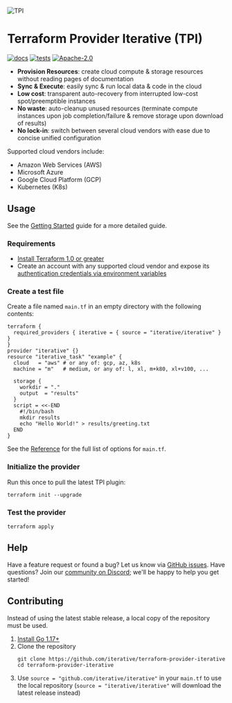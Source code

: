 ![TPI](https://static.iterative.ai/img/cml/banner-terraform.png)

# Terraform Provider Iterative (TPI)

[![docs](https://img.shields.io/badge/-docs-5c4ee5?logo=terraform)](https://registry.terraform.io/providers/iterative/iterative/latest/docs)
[![tests](https://img.shields.io/github/workflow/status/iterative/terraform-provider-iterative/Test?label=tests&logo=GitHub)](https://github.com/iterative/terraform-provider-iterative/actions/workflows/test.yml)
[![Apache-2.0](https://img.shields.io/badge/licence-Apache%202.0-blue)](https://github.com/iterative/terraform-provider-iterative/blob/master/LICENSE)

- **Provision Resources**: create cloud compute & storage resources without reading pages of documentation
- **Sync & Execute**: easily sync & run local data & code in the cloud
- **Low cost**: transparent auto-recovery from interrupted low-cost spot/preemptible instances
- **No waste**: auto-cleanup unused resources (terminate compute instances upon job completion/failure & remove storage upon download of results)
- **No lock-in**: switch between several cloud vendors with ease due to concise unified configuration

Supported cloud vendors include:

- Amazon Web Services (AWS)
- Microsoft Azure
- Google Cloud Platform (GCP)
- Kubernetes (K8s)

## Usage

See the [Getting Started](https://registry.terraform.io/providers/iterative/iterative/latest/docs/guides/getting-started) guide for a more detailed guide.

### Requirements

- [Install Terraform 1.0 or greater](https://learn.hashicorp.com/tutorials/terraform/install-cli#install-terraform)
- Create an account with any supported cloud vendor and expose its [authentication credentials via environment variables](https://registry.terraform.io/providers/iterative/iterative/latest/docs#authentication)

### Create a test file

Create a file named `main.tf` in an empty directory with the following contents:

```hcl
terraform {
  required_providers { iterative = { source = "iterative/iterative" } }
}
provider "iterative" {}
resource "iterative_task" "example" {
  cloud   = "aws" # or any of: gcp, az, k8s
  machine = "m"   # medium, or any of: l, xl, m+k80, xl+v100, ...

  storage {
    workdir = "."
    output  = "results"
  }
  script = <<-END
    #!/bin/bash
    mkdir results
    echo "Hello World!" > results/greeting.txt
  END
}
```

See the [Reference](https://registry.terraform.io/providers/iterative/iterative/latest/docs/resources/task) for the full list of options for `main.tf`.

### Initialize the provider

Run this once to pull the latest TPI plugin:

```console
terraform init --upgrade
```

### Test the provider

```console
terraform apply
```

## Help

Have a feature request or found a bug? Let us know via [GitHub issues](https://github.com/iterative/terraform-provider-iterative/issues). Have questions? Join our [community on Discord](https://discord.gg/bzA6uY7); we'll be happy to help you get started!

## Contributing

Instead of using the latest stable release, a local copy of the repository must be used.

1. [Install Go 1.17+](https://golang.org/doc/install)
2. Clone the repository
   ```console
   git clone https://github.com/iterative/terraform-provider-iterative
   cd terraform-provider-iterative
   ```
3. Use `source = "github.com/iterative/iterative"` in your `main.tf` to use the local repository (`source = "iterative/iterative"` will download the latest release instead)
